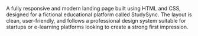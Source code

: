 A fully responsive and modern landing page built using HTML and CSS, designed for a fictional educational platform called StudySync. The layout is clean, user-friendly, and follows a professional design system suitable for startups or e-learning platforms looking to create a strong first impression.
